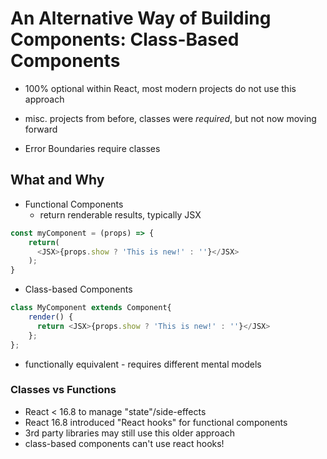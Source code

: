 # An Alternative Way of Building Components: Class-Based Components

* 100% optional within React, most modern projects do not use this approach
* misc. projects from before, classes were *required*, but not now moving forward
  
* Error Boundaries require classes

## What and Why

* Functional Components
  * return renderable results, typically JSX
```javascript
const myComponent = (props) => {
    return(
      <JSX>{props.show ? 'This is new!' : ''}</JSX>
    );
}
```

* Class-based Components
```javascript
class MyComponent extends Component{
    render() {
      return <JSX>{props.show ? 'This is new!' : ''}</JSX>
    };
};
```

* functionally equivalent - requires different mental models

### Classes vs Functions

* React < 16.8 to manage "state"/side-effects
* React 16.8 introduced "React hooks" for functional components
* 3rd party libraries may still use this older approach
* class-based components can't use react hooks!
